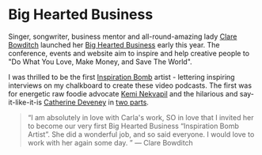 # Big Hearted Business

Singer, songwriter, business mentor and all-round-amazing lady [Clare Bowditch](http://clarebowditch.com/) launched her [Big Hearted Business](http://bigheartedbusiness.clarebowditch.com/) early this year. The conference, events and website aim to inspire and help creative people to "Do What You Love, Make Money, and Save The World".

I was thrilled to be the first [Inspiration Bomb](http://bigheartedbusiness.clarebowditch.com/?page_id=700) artist - lettering inspiring interviews on my chalkboard to create these video podcasts. The first was for energetic raw foodie advocate [Kemi Nekvapil](http://www.youtube.com/watch?v=GThtarryI4Y&hd=1) and the hilarious and say-it-like-it-is [Catherine Deveney](http://www.youtube.com/watch?v=uGDvQz7seYg&hd=1) in [two parts](http://www.youtube.com/watch?v=uSi-mCo39lo&hd=1).

> “I am absolutely in love with Carla's work, SO in love that I invited her to become our very first Big Hearted Business “Inspiration Bomb Artist”. She did a wonderful job, and so said everyone. I would love to work with her again some day. ”
> —&nbsp;Clare&nbsp;Bowditch
